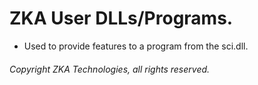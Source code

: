 # ZKA User DLLs/Programs.

- Used to provide features to a program from the sci.dll.

###### Copyright ZKA Technologies, all rights reserved.
